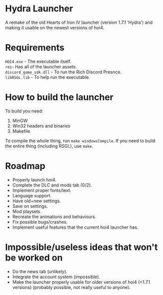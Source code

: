 # Hydra Launcher
A remake of the old Hearts of Iron IV launcher (version 1.7.1 'Hydra') and making it usable on the newest versions of hoi4.
# Requirements
`HOI4.exe` - The executable itself.</br >
`res`- Has all of the launcher assets.</br >
`discord_game_sdk.dll` - To run the Rich Discord Presnce.</br >
`libRSGL.lib` - To help run the executable.
# How to build the launcher
To build you need:</br>
1. MinGW
2. Win32 headers and binaries
3. Makefile

To compile the whole thing, run `make windowsCompile`. If you need to build the entire thing (including RSGL), use `make`. 
# Roadmap
- Properly launch hoi4.
- Complete the DLC and mods tab (0/2).
- Implement proper fonts/text.
- Language support.
- Have old+new settings.
- Save on settings.
- Mod playsets.
- Recreate the animations and behaviours.
- Fix possible bugs/crashes.
- Implement useful features that the current hoi4 launcher has.
# Impossible/useless ideas that won't be worked on
- Do the news tab (unlikely).
- Integrate the account system (impossible).
- Make the launcher properly usable for older versions of hoi4 (<1.7.1 versions) (probably possible, not really useful to anyone).